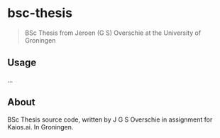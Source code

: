 # bsc-thesis
> BSc Thesis from Jeroen (G S) Overschie at the University of Groningen

## Usage

...

## About

BSc Thesis source code, written by J G S Overschie in assignment for Kaios.ai. In Groningen.